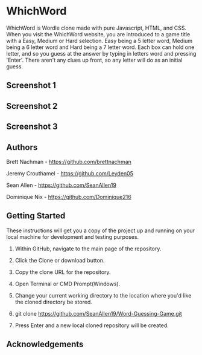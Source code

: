 # WhichWord 

WhichWord is Wordle clone made with pure Javascript, HTML, and CSS. When you visit the WhichWord website, you are introduced to a game title with a Easy, Medium or Hard selection. Easy being a 5 letter word, Medium being a 6 letter word and Hard being a 7 letter word. Each box can hold one letter, and so you guess at the answer by typing in letters word and pressing 'Enter'. There aren't any clues up front, so any letter will do as an initial guess.


## Screenshot 1

## Screenshot 2

## Screenshot 3


## Authors
   
  Brett Nachman - https://github.com/brettnachman
  
  Jeremy Crouthamel - https://github.com/Leyden05
  
  Sean Allen - https://github.com/SeanAllen19
  
  Dominique Nix - https://github.com/Dominique216
  
  
  
## Getting Started

These instructions will get you a copy of the project up and running on your local machine for development and testing purposes.


1. Within GitHub, navigate to the main page of the repository.

1. Click the Clone or download button.

1. Copy the clone URL for the repository.

1. Open Terminal or CMD Prompt(Windows).

1. Change your current working directory to the location where you'd like the cloned directory be stored.

1. git clone https://github.com/SeanAllen19/Word-Guessing-Game.git

1. Press Enter and a new local cloned repository will be created.

## Acknowledgements


